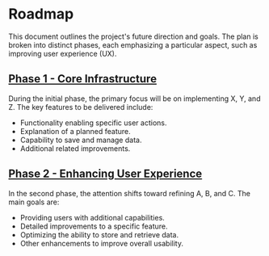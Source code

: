 # Roadmap

This document outlines the project's future direction and goals. The plan is broken into distinct phases, each emphasizing a particular aspect, such as improving user experience (UX).

## [Phase 1 - Core Infrastructure](https://github.com/babebort/template/sprint/1)

During the initial phase, the primary focus will be on implementing X, Y, and Z. The key features to be delivered include:

- Functionality enabling specific user actions.
- Explanation of a planned feature.
- Capability to save and manage data.
- Additional related improvements.


## [Phase 2 - Enhancing User Experience](https://github.com/babebort/template/milestone/2)

In the second phase, the attention shifts toward refining A, B, and C. The main goals are:

- Providing users with additional capabilities.
- Detailed improvements to a specific feature.
- Optimizing the ability to store and retrieve data.
- Other enhancements to improve overall usability.

